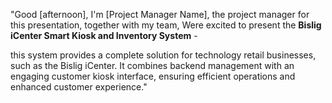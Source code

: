 "Good [afternoon], I'm [Project Manager Name], the project manager for this presentation, together with my team, Were excited to present the **Bislig iCenter Smart Kiosk and Inventory System** -

this system provides a complete solution for technology retail businesses, such as the Bislig iCenter. It combines backend management with an engaging customer kiosk interface, ensuring efficient operations and enhanced customer experience."